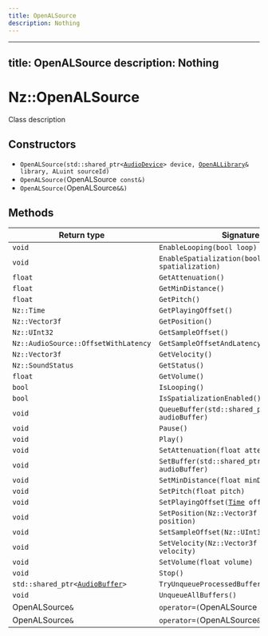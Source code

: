 ```yaml
---
title: OpenALSource
description: Nothing
---
```


---
title: OpenALSource
description: Nothing
---

# Nz::OpenALSource

Class description

## Constructors

- `OpenALSource(std::shared_ptr<`[`AudioDevice`](documentation/generated/Audio/AudioDevice.md)`> device, `[`OpenALLibrary`](documentation/generated/Audio/OpenALLibrary.md)`& library, ALuint sourceId)`
- `OpenALSource(`OpenALSource` const&)`
- `OpenALSource(`OpenALSource`&&)`

## Methods

| Return type | Signature |
| ----------- | --------- |
| `void` | `EnableLooping(bool loop)` |
| `void` | `EnableSpatialization(bool spatialization)` |
| `float` | `GetAttenuation()` |
| `float` | `GetMinDistance()` |
| `float` | `GetPitch()` |
| `Nz::Time` | `GetPlayingOffset()` |
| `Nz::Vector3f` | `GetPosition()` |
| `Nz::UInt32` | `GetSampleOffset()` |
| `Nz::AudioSource::OffsetWithLatency` | `GetSampleOffsetAndLatency()` |
| `Nz::Vector3f` | `GetVelocity()` |
| `Nz::SoundStatus` | `GetStatus()` |
| `float` | `GetVolume()` |
| `bool` | `IsLooping()` |
| `bool` | `IsSpatializationEnabled()` |
| `void` | `QueueBuffer(std::shared_ptr<`[`AudioBuffer`](documentation/generated/Audio/AudioBuffer.md)`> audioBuffer)` |
| `void` | `Pause()` |
| `void` | `Play()` |
| `void` | `SetAttenuation(float attenuation)` |
| `void` | `SetBuffer(std::shared_ptr<`[`AudioBuffer`](documentation/generated/Audio/AudioBuffer.md)`> audioBuffer)` |
| `void` | `SetMinDistance(float minDistance)` |
| `void` | `SetPitch(float pitch)` |
| `void` | `SetPlayingOffset(`[`Time`](documentation/generated/Core/Time.md)` offset)` |
| `void` | `SetPosition(Nz::Vector3f const& position)` |
| `void` | `SetSampleOffset(Nz::UInt32 offset)` |
| `void` | `SetVelocity(Nz::Vector3f const& velocity)` |
| `void` | `SetVolume(float volume)` |
| `void` | `Stop()` |
| `std::shared_ptr<`[`AudioBuffer`](documentation/generated/Audio/AudioBuffer.md)`>` | `TryUnqueueProcessedBuffer()` |
| `void` | `UnqueueAllBuffers()` |
| OpenALSource`&` | `operator=(`OpenALSource` const&)` |
| OpenALSource`&` | `operator=(`OpenALSource`&&)` |
